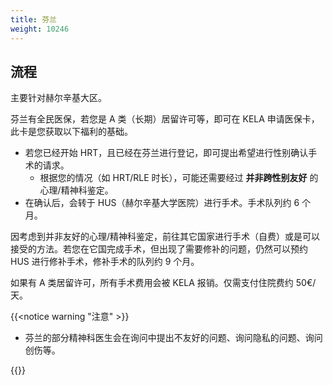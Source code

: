```yaml
---
title: 芬兰
weight: 10246
---
```


## 流程

主要针对赫尔辛基大区。

芬兰有全民医保，若您是 A 类（长期）居留许可等，即可在 KELA 申请医保卡，此卡是您获取以下福利的基础。

- 若您已经开始 HRT，且已经在芬兰进行登记，即可提出希望进行性别确认手术的请求。
  - 根据您的情况（如 HRT/RLE 时长），可能还需要经过 **并非跨性别友好** 的心理/精神科鉴定。
- 在确认后，会转于 HUS（赫尔辛基大学医院）进行手术。手术队列约 6 个月。

因考虑到并非友好的心理/精神科鉴定，前往其它国家进行手术（自费）或是可以接受的方法。若您在它国完成手术，但出现了需要修补的问题，仍然可以预约 HUS 进行修补手术，修补手术的队列约 9 个月。

如果有 A 类居留许可，所有手术费用会被 KELA 报销。仅需支付住院费约 50€/天。

{{<notice warning "注意" >}}

- 芬兰的部分精神科医生会在询问中提出不友好的问题、询问隐私的问题、询问创伤等。

{{</notice>}}
